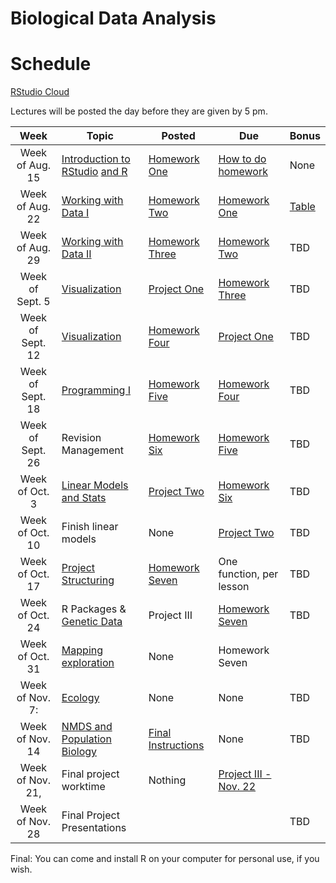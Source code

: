 # Biological Data Analysis

# Schedule

[RStudio Cloud](https://rstudio.cloud/spaces/269769/join?access_code=2DRWaVodBPHSn24odTX619RRpxmCePaGakiq8X3_)

Lectures will be posted the day before they are given by 5 pm.


| Week | Topic | Posted | Due | Bonus |
|:----:|-------|--------|-----|-----|
| Week of Aug. 15 | [Introduction to RStudio](https://biologicaldataanalysis2019.github.io/2023/articles/00_Syllabus_and_Expectations.html) [and R](https://biologicaldataanalysis2019.github.io/2023/articles/01_Getting_Started_with_R.html)| [Homework One](https://biologicaldataanalysis2019.github.io/2023/articles/homework_1.html) | [How to do homework](https://biologicaldataanalysis2019.github.io/2023/articles/homework_0.html) | None | 
| Week of Aug. 22 |  [Working with Data I](https://biologicaldataanalysis2019.github.io/2023/articles/02_Starting_with_Data.html) | [Homework Two](https://biologicaldataanalysis2019.github.io/2023/articles/homework_2.html) | [Homework One](https://biologicaldataanalysis2019.github.io/2023/articles/homework_1.html) | [Table](https://biologicaldataanalysis2019.github.io/2023/articles/bonus_tables.html)
| Week of Aug. 29 | [Working with Data II](https://biologicaldataanalysis2019.github.io/2023/articles/03_Manipulating_Data.html) | [Homework Three](https://biologicaldataanalysis2019.github.io/2023/articles/homework_3.html)  |  [Homework Two](https://biologicaldataanalysis2019.github.io/2023/articles/homework_2.html)  | TBD | 
| Week of Sept. 5 | [Visualization](https://biologicaldataanalysis2019.github.io/2023/articles/04-plotting.html) | [Project One](https://biologicaldataanalysis2019.github.io/2023/articles/project_one.html) | [Homework Three](https://biologicaldataanalysis2019.github.io/2023/articles/homework_3.html)  | TBD |
| Week of Sept. 12| [Visualization](https://biologicaldataanalysis2019.github.io/2023/articles/04-plotting.html) | [Homework Four](https://biologicaldataanalysis2019.github.io/2023/articles/homework_4.html) | [Project One](https://biologicaldataanalysis2019.github.io/2023/articles/project_one.html) | TBD| 
| Week of Sept. 18 | [Programming I](https://biologicaldataanalysis2019.github.io/2023/articles/05_Functions.html) | [Homework Five](https://biologicaldataanalysis2019.github.io/2023/articles/homework_5.html)  |  [Homework Four](https://biologicaldataanalysis2019.github.io/2023/articles/homework_4.html) |TBD| 
| Week of Sept. 26 | Revision Management | [Homework Six](https://biologicaldataanalysis2019.github.io/2023/articles/homework_6.html) | [Homework Five](https://biologicaldataanalysis2019.github.io/2023/articles/homework_5.html)  | TBD| 
| Week of Oct. 3 |  [Linear Models and Stats ](https://biologicaldataanalysis2019.github.io/2023/articles/08_linear_models.html) | [Project Two](https://biologicaldataanalysis2019.github.io/2023/articles/project_two.html) | [Homework Six](https://biologicaldataanalysis2019.github.io/2023/articles/homework_6.html)  | TBD| 
| Week of Oct. 10 | Finish linear models  | None | [Project Two](https://biologicaldataanalysis2019.github.io/2023/articles/project_two.html) | TBD| 
| Week of Oct. 17 |[Project Structuring](https://biologicaldataanalysis2019.github.io/2023/articles/06_Project_Structuring.html) | [Homework Seven](https://biologicaldataanalysis2019.github.io/2023/articles/homework_7.html)  | One function, per lesson |TBD| 
| Week of Oct. 24 | R Packages &  [Genetic Data](https://biologicaldataanalysis2019.github.io/2023/articles/09_Tree_of_life.html) | Project III | [Homework Seven](https://biologicaldataanalysis2019.github.io/2023/articles/homework_7.html)  |TBD| 
| Week of Oct. 31 |  [Mapping exploration](https://biologicaldataanalysis2019.github.io/2023/articles/10_GBIF_and_Location.html)   | None | Homework Seven |
| Week of Nov. 7: |  [Ecology](https://biologicaldataanalysis2019.github.io/2023/articles/11_iNEXT.html) | None | None |  TBD| 
| Week of Nov. 14  | [NMDS and Population Biology](https://biologicaldataanalysis2019.github.io/2023/articles/11_iNEXT.html) | [Final Instructions](https://biologicaldataanalysis2019.github.io/2023/articles/project_final.html) | None | TBD| 
| Week of Nov. 21, | Final project worktime | Nothing |[Project III - Nov. 22](https://biologicaldataanalysis2019.github.io/2023/articles/project_three.html) | 
| Week of Nov. 28 | Final Project Presentations | | | TBD| 

Final: You can come and install R on your computer for personal use, if you wish.

